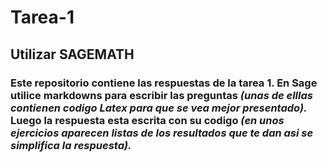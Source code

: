 # Tarea-1
## Utilizar SAGEMATH
### **Este repositorio contiene las respuestas de la tarea 1.** **En Sage utilice markdowns para escribir las preguntas** ***(unas de elllas contienen codigo Latex para que se vea mejor presentado).*** **Luego la respuesta esta escrita con su codigo** ***(en unos ejercicios aparecen listas de los resultados que te dan asi se simplifica la respuesta).***
